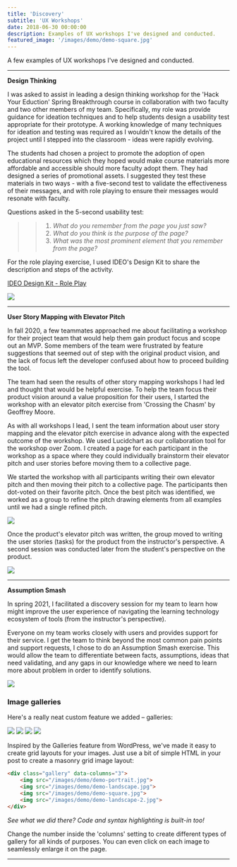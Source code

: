 ```yaml
---
title: 'Discovery'
subtitle: 'UX Workshops'
date: 2018-06-30 00:00:00
description: Examples of UX workshops I've designed and conducted.
featured_image: '/images/demo/demo-square.jpg'
---
```



A few examples of UX workshops I've designed and conducted.

---

**Design Thinking**

I was asked to assist in leading a design thinking workshop for the 'Hack Your Eduction' Spring Breakthrough course in collaboration with two faculty and two other members of my team. Specifically, my role was provide guidance for ideation techniques and to help students design a usability test appropriate for their prototype.  A working knowledge of many techniques for ideation and testing was required as I wouldn't know the details of the project until I stepped into the classroom - ideas were rapidly evolving.

The students had chosen a project to promote the adoption of open educational resources which they hoped would make course materials more affordable and accessible should more faculty adopt them.  They had designed a series of promotional assets.  I suggested they test these materials in two ways - with a five-second test to validate the effectiveness of their messages, and with role playing to ensure their messages would resonate with faculty.

Questions asked in the 5-second usability test:

>>1. *What do you remember from the page you just saw?*
>>2. *What do you think is the purpose of the page?*
>>3. *What was the most prominent element that you remember from the page?*

For the role playing exercise, I used IDEO's Design Kit to share the description and steps of the activity.

[IDEO Design Kit - Role Play](https://www.designkit.org/methods/36)

![](/images/discovery/)

---

**User Story Mapping with Elevator Pitch**

In fall 2020, a few teammates approached me about facilitating a workshop for their project team that would help them gain product focus and scope out an MVP.  Some members of the team were frustrated by feature suggestions that seemed out of step with the original product vision, and the lack of focus left the developer confused about how to proceed building the tool.

The team had seen the results of other story mapping workshops I had led and thought that would be helpful exercise.  To help the team focus their product vision around a value proposition for their users, I started the workshop with an elevator pitch exercise from 'Crossing the Chasm' by Geoffrey Moore.

As with all workshops I lead, I sent the team information about user story mapping and the elevator pitch exercise in advance along with the expected outcome of the workshop.  We used Lucidchart as our collaboration tool for the workshop over Zoom. I created a page for each participant in the workshop as a space where they could individually brainstorm their elevator pitch and user stories before moving them to a collective page.

We started the workshop with all participants writing their own elevator pitch and then moving their pitch to a collective page.  The participants then dot-voted on their favorite pitch.  Once the best pitch was identified, we worked as a group to refine the pitch drawing elements from all examples until we had a single refined pitch.

![](/images/discovery/nudge_elevator_pitch.png)

Once the product's elevator pitch was written, the group moved to writing the user stories (tasks) for the product from the instructor's perspective.  A second session was conducted later from the student's perspective on the product.

![](/images/discovery/nudge_story_map.png)

---

**Assumption Smash**

In spring 2021, I facilitated a discovery session for my team to learn how might improve the user experience of navigating the learning technology ecosystem of tools (from the instructor's perspective).

Everyone on my team works closely with users and provides support for their service.  I get the team to think beyond the most common pain points and support requests, I chose to do an Assumption Smash exercise. This would allow the team to differentiate between facts, assumptions, ideas that need validating, and any gaps in our knowledge where we need to learn more about problem in order to identify solutions.

![](/images/discover/assumption_smash_workshop.jpg)


### Image galleries

Here's a really neat custom feature we added – galleries:

<div class="gallery" data-columns="3">
	<img src="/images/demo/demo-portrait.jpg">
	<img src="/images/demo/demo-landscape.jpg">
	<img src="/images/demo/demo-square.jpg">
	<img src="/images/demo/demo-landscape-2.jpg">
</div>

Inspired by the Galleries feature from WordPress, we've made it easy to create grid layouts for your images. Just use a bit of simple HTML in your post to create a masonry grid image layout:

```html
<div class="gallery" data-columns="3">
    <img src="/images/demo/demo-portrait.jpg">
    <img src="/images/demo/demo-landscape.jpg">
    <img src="/images/demo/demo-square.jpg">
    <img src="/images/demo/demo-landscape-2.jpg">
</div>
```

*See what we did there? Code and syntax highlighting is built-in too!*

Change the number inside the 'columns' setting to create different types of gallery for all kinds of purposes. You can even click on each image to seamlessly enlarge it on the page.

---
